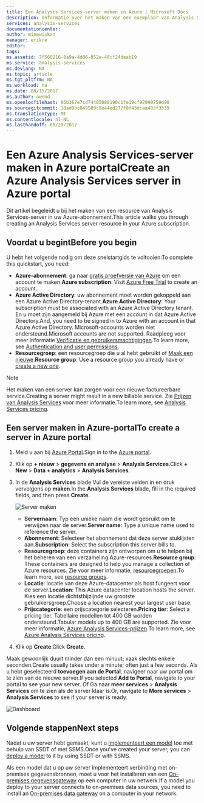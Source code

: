 ```yaml
---
title: Een Analysis Services-server maken in Azure | Microsoft Docs
description: Informatie over het maken van een exemplaar van Analysis Services-server in Azure.
services: analysis-services
documentationcenter: 
author: minewiskan
manager: erikre
editor: 
tags: 
ms.assetid: 7f560216-8a9a-4d06-852e-48cf24deab19
ms.service: analysis-services
ms.devlang: NA
ms.topic: article
ms.tgt_pltfrm: NA
ms.workload: na
ms.date: 08/15/2017
ms.author: owend
ms.openlocfilehash: 95b367e7cd74405088190c1fe19cf92990759d90
ms.sourcegitcommit: 18ad9bc049589c8e44ed277f8f43dcaa483f3339
ms.translationtype: MT
ms.contentlocale: nl-NL
ms.lasthandoff: 08/29/2017
---
```

# <a name="create-an-azure-analysis-services-server-in-azure-portal"></a><span data-ttu-id="32d2c-103">Een Azure Analysis Services-server maken in Azure portal</span><span class="sxs-lookup"><span data-stu-id="32d2c-103">Create an Azure Analysis Services server in Azure portal</span></span>
<span data-ttu-id="32d2c-104">Dit artikel begeleidt u bij het maken van een resource van Analysis Services-server in uw Azure-abonnement.</span><span class="sxs-lookup"><span data-stu-id="32d2c-104">This article walks you through creating an Analysis Services server resource in your Azure subscription.</span></span>

## <a name="before-you-begin"></a><span data-ttu-id="32d2c-105">Voordat u begint</span><span class="sxs-lookup"><span data-stu-id="32d2c-105">Before you begin</span></span>
<span data-ttu-id="32d2c-106">U hebt het volgende nodig om deze snelstartgids te voltooien:</span><span class="sxs-lookup"><span data-stu-id="32d2c-106">To complete this quickstart, you need:</span></span>

* <span data-ttu-id="32d2c-107">**Azure-abonnement**: ga naar [gratis proefversie van Azure](https://azure.microsoft.com/offers/ms-azr-0044p/) om een account te maken.</span><span class="sxs-lookup"><span data-stu-id="32d2c-107">**Azure subscription**: Visit [Azure Free Trial](https://azure.microsoft.com/offers/ms-azr-0044p/) to create an account.</span></span>
* <span data-ttu-id="32d2c-108">**Azure Active Directory**: uw abonnement moet worden gekoppeld aan een Azure Active Directory-tenant.</span><span class="sxs-lookup"><span data-stu-id="32d2c-108">**Azure Active Directory**: Your subscription must be associated with an Azure Active Directory tenant.</span></span> <span data-ttu-id="32d2c-109">En u moet zijn aangemeld bij Azure met een account in dat Azure Active Directory.</span><span class="sxs-lookup"><span data-stu-id="32d2c-109">And, you need to be signed in to Azure with an account in that Azure Active Directory.</span></span> <span data-ttu-id="32d2c-110">Microsoft-accounts worden niet ondersteund.</span><span class="sxs-lookup"><span data-stu-id="32d2c-110">Microsoft accounts are not supported.</span></span> <span data-ttu-id="32d2c-111">Raadpleeg voor meer informatie [Verificatie en gebruikersmachtigingen](analysis-services-manage-users.md).</span><span class="sxs-lookup"><span data-stu-id="32d2c-111">To learn more, see [Authentication and user permissions](analysis-services-manage-users.md).</span></span>
* <span data-ttu-id="32d2c-112">**Resourcegroep**: een resourcegroep die u al hebt gebruikt of [Maak een nieuwe](../azure-resource-manager/resource-group-overview.md).</span><span class="sxs-lookup"><span data-stu-id="32d2c-112">**Resource group**: Use a resource group you already have or [create a new one](../azure-resource-manager/resource-group-overview.md).</span></span>

> [!NOTE]
> <span data-ttu-id="32d2c-113">Het maken van een server kan zorgen voor een nieuwe factureerbare service.</span><span class="sxs-lookup"><span data-stu-id="32d2c-113">Creating a server might result in a new billable service.</span></span> <span data-ttu-id="32d2c-114">Zie [Prijzen van Analysis Services](https://azure.microsoft.com/pricing/details/analysis-services/) voor meer informatie.</span><span class="sxs-lookup"><span data-stu-id="32d2c-114">To learn more, see [Analysis Services pricing](https://azure.microsoft.com/pricing/details/analysis-services/).</span></span>
> 
> 

## <a name="to-create-a-server-in-azure-portal"></a><span data-ttu-id="32d2c-115">Een server maken in Azure-portal</span><span class="sxs-lookup"><span data-stu-id="32d2c-115">To create a server in Azure portal</span></span>
1. <span data-ttu-id="32d2c-116">Meld u aan bij [Azure Portal](https://portal.azure.com).</span><span class="sxs-lookup"><span data-stu-id="32d2c-116">Sign in to the [Azure portal](https://portal.azure.com).</span></span>  
2. <span data-ttu-id="32d2c-117">Klik op **+ nieuw** > **gegevens en analyse** > **Analysis Services**.</span><span class="sxs-lookup"><span data-stu-id="32d2c-117">Click **+ New** > **Data + analytics** > **Analysis Services**.</span></span>
3. <span data-ttu-id="32d2c-118">In de **Analysis Services** blade Vul de vereiste velden in en druk vervolgens op **maken**.</span><span class="sxs-lookup"><span data-stu-id="32d2c-118">In the **Analysis Services** blade, fill in the required fields, and then press **Create**.</span></span>
   
    ![Server maken](./media/analysis-services-create-server/aas-create-server-blade.png)
   
   * <span data-ttu-id="32d2c-120">**Servernaam**: Typ een unieke naam die wordt gebruikt om te verwijzen naar de server.</span><span class="sxs-lookup"><span data-stu-id="32d2c-120">**Server name**: Type a unique name used to reference the server.</span></span>
   * <span data-ttu-id="32d2c-121">**Abonnement**: Selecteer het abonnement dat deze server stuklijsten aan.</span><span class="sxs-lookup"><span data-stu-id="32d2c-121">**Subscription**: Select the subscription this server bills to.</span></span>
   * <span data-ttu-id="32d2c-122">**Resourcegroep**: deze containers zijn ontworpen om u te helpen bij het beheren van een verzameling Azure-resources.</span><span class="sxs-lookup"><span data-stu-id="32d2c-122">**Resource group**: These containers are designed to help you manage a collection of Azure resources.</span></span> <span data-ttu-id="32d2c-123">Zie voor meer informatie, [resourcegroepen](../azure-resource-manager/resource-group-overview.md).</span><span class="sxs-lookup"><span data-stu-id="32d2c-123">To learn more, see [resource groups](../azure-resource-manager/resource-group-overview.md).</span></span>
   * <span data-ttu-id="32d2c-124">**Locatie**: locatie van deze Azure-datacenter als host fungeert voor de server.</span><span class="sxs-lookup"><span data-stu-id="32d2c-124">**Location**: This Azure datacenter location hosts the server.</span></span> <span data-ttu-id="32d2c-125">Kies een locatie dichtstbijzijnde uw grootste gebruikersgroep.</span><span class="sxs-lookup"><span data-stu-id="32d2c-125">Choose a location nearest your largest user base.</span></span>
   * <span data-ttu-id="32d2c-126">**Prijscategorie**: een prijscategorie selecteren.</span><span class="sxs-lookup"><span data-stu-id="32d2c-126">**Pricing tier**: Select a pricing tier.</span></span> <span data-ttu-id="32d2c-127">Tabellaire modellen tot 400 GB worden ondersteund.</span><span class="sxs-lookup"><span data-stu-id="32d2c-127">Tabular models up to 400 GB are supported.</span></span> <span data-ttu-id="32d2c-128">Zie voor meer informatie, [Azure Analysis Services-prijzen](https://azure.microsoft.com/pricing/details/analysis-services/).</span><span class="sxs-lookup"><span data-stu-id="32d2c-128">To learn more, see [Azure Analysis Services pricing](https://azure.microsoft.com/pricing/details/analysis-services/).</span></span>
4. <span data-ttu-id="32d2c-129">Klik op **Create**.</span><span class="sxs-lookup"><span data-stu-id="32d2c-129">Click **Create**.</span></span>

<span data-ttu-id="32d2c-130">Maak gewoonlijk duurt minder dan een minuut; vaak slechts enkele seconden.</span><span class="sxs-lookup"><span data-stu-id="32d2c-130">Create usually takes under a minute; often just a few seconds.</span></span> <span data-ttu-id="32d2c-131">Als u hebt geselecteerd **toevoegen aan de Portal**, navigeer naar uw portal om te zien van de nieuwe server.</span><span class="sxs-lookup"><span data-stu-id="32d2c-131">If you selected **Add to Portal**, navigate to your portal to see your new server.</span></span> <span data-ttu-id="32d2c-132">Of Ga naar **meer services** > **Analysis Services** om te zien als de server klaar is.</span><span class="sxs-lookup"><span data-stu-id="32d2c-132">Or, navigate to **More services** > **Analysis Services** to see if your server is ready.</span></span>

 ![Dashboard](./media/analysis-services-create-server/aas-create-server-dashboard.png)


## <a name="next-steps"></a><span data-ttu-id="32d2c-134">Volgende stappen</span><span class="sxs-lookup"><span data-stu-id="32d2c-134">Next steps</span></span>
<span data-ttu-id="32d2c-135">Nadat u uw server hebt gemaakt, kunt u [implementeert een model](analysis-services-deploy.md) toe met behulp van SSDT of met SSMS.</span><span class="sxs-lookup"><span data-stu-id="32d2c-135">Once you've created your server, you can [deploy a model](analysis-services-deploy.md) to it by using SSDT or with SSMS.</span></span>

<span data-ttu-id="32d2c-136">Als een model dat u op uw server implementeert verbinding met on-premises gegevensbronnen, moet u voor het installeren van een [On-premises gegevensgateway](analysis-services-gateway.md) op een computer in uw netwerk.</span><span class="sxs-lookup"><span data-stu-id="32d2c-136">If a model you deploy to your server connects to on-premises data sources, you need to install an [On-premises data gateway](analysis-services-gateway.md) on a computer in your network.</span></span>

